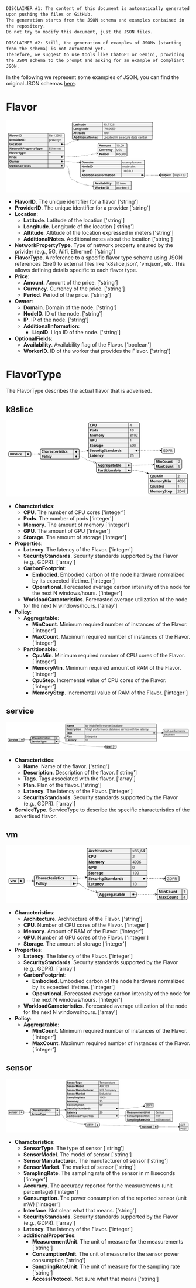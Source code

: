 
```
DISCLAIMER #1: The content of this document is automatically generated upon pushing the files on GitHub. 
The generation starts from the JSON schema and examples contained in the repository. 
Do not try to modify this document, just the JSON files.
```
```
DISCLAIMER #2: Still, the generation of examples of JSONs (starting from the schema) is not automated yet. 
Therefore, we suggest to use tools like ChatGPT or Gemini, providing the JSON schema to the prompt and asking for an example of compliant JSON.
```
In the following we represent some examples of JSON, you can find the original JSON schemas [here](models/schemas).

# Flavor
![0](models/examples/svg/flavor.svg)
- **FlavorID**. The unique identifier for a flavor ['string']
- **ProviderID**. The unique identifier for a provider ['string']
- **Location**:
  - **Latitude**. Latitude of the location ['string']
  - **Longitude**. Longitude of the location ['string']
  - **Altitude**. Altitude of the location expressed in meters ['string']
  - **AdditionalNotes**. Additional notes about the location ['string']
- **NetworkPropertyType**. Type of network property ensured by the privider (e.g., 5G, Wifi, Ethernet) ['string']
- **FlavorType**. A reference to a specific flavor type schema using JSON references ($ref) to external files like 'k8slice.json', 'vm.json', etc. This allows defining details specific to each flavor type.
- **Price**:
  - **Amount**. Amount of the price. ['string']
  - **Currency**. Currency of the price. ['string']
  - **Period**. Period of the price. ['string']
- **Owner**:
  - **Domain**. Domain of the node. ['string']
  - **NodeID**. ID of the node. ['string']
  - **IP**. IP of the node. ['string']
  - **AdditionalInformation**:
    - **LiqoID**. Liqo ID of the node. ['string']
- **OptionalFields**:
  - **Availability**. Availability flag of the Flavor. ['boolean']
  - **WorkerID**. ID of the worker that provides the Flavor. ['string']

# FlavorType
The FlavorType describes the actual flavor that is adverised.

## k8slice
![1](models/examples/svg/flavor-types/k8slice.svg)
- **Characteristics**:
  - **CPU**. The number of CPU cores ['integer']
  - **Pods**. The number of pods ['integer']
  - **Memory**. The amount of memory ['integer']
  - **GPU**. The amount of GPU ['integer']
  - **Storage**. The amount of storage ['integer']
- **Properties**:
  - **Latency**. The latency of the Flavor. ['integer']
  - **SecurityStandards**. Security standards supported by the Flavor (e.g., GDPR). ['array']
  - **CarbonFootprint**:
    - **Embodied**. Embodied carbon of the node hardware normalized by its expected lifetime. ['integer']
    - **Operational**. Forecasted average carbon intensity of the node for the next N windows/hours. ['integer']
  - **WorkloadCaracteristics**. Forecasted average utilization of the node for the next N windows/hours. ['array']
- **Policy**:
  - **Aggregatable**:
    - **MinCount**. Minimum required number of instances of the Flavor. ['integer']
    - **MaxCount**. Maximum required number of instances of the Flavor. ['integer']
  - **Partitionable**:
    - **CpuMin**. Minimum required number of CPU cores of the Flavor. ['integer']
    - **MemoryMin**. Minimum required amount of RAM of the Flavor. ['integer']
    - **CpuStep**. Incremental value of CPU cores of the Flavor. ['integer']
    - **MemoryStep**. Incremental value of RAM of the Flavor. ['integer']

## service
![2](models/examples/svg/flavor-types/service.svg)
- **Characteristics**:
  - **Name**. Name of the flavor. ['string']
  - **Description**. Description of the flavor. ['string']
  - **Tags**. Tags associated with the flavor. ['array']
  - **Plan**. Plan of the flavor. ['string']
  - **Latency**. The latency of the Flavor. ['integer']
  - **SecurityStandards**. Security standards supported by the Flavor (e.g., GDPR). ['array']
- **ServiceType**. ServiceType to describe the specific characteristics of the advertised flavor.

## vm
![3](models/examples/svg/flavor-types/vm.svg)
- **Characteristics**:
  - **Architecture**. Architecture of the Flavor. ['string']
  - **CPU**. Number of CPU cores of the Flavor. ['integer']
  - **Memory**. Amount of RAM of the Flavor. ['integer']
  - **GPU**. Number of GPU cores of the Flavor. ['integer']
  - **Storage**. The amount of storage ['integer']
- **Properties**:
  - **Latency**. The latency of the Flavor. ['integer']
  - **SecurityStandards**. Security standards supported by the Flavor (e.g., GDPR). ['array']
  - **CarbonFootprint**:
    - **Embodied**. Embodied carbon of the node hardware normalized by its expected lifetime. ['integer']
    - **Operational**. Forecasted average carbon intensity of the node for the next N windows/hours. ['integer']
  - **WorkloadCaracteristics**. Forecasted average utilization of the node for the next N windows/hours. ['array']
- **Policy**:
  - **Aggregatable**:
    - **MinCount**. Minimum required number of instances of the Flavor. ['integer']
    - **MaxCount**. Maximum required number of instances of the Flavor. ['integer']

## sensor
![4](models/examples/svg/flavor-types/sensor.svg)
- **Characteristics**:
  - **SensorType**. The type of sensor ['string']
  - **SensorModel**. The model of sensor ['string']
  - **SensorManufacturer**. The manufacturer of sensor ['string']
  - **SensorMarket**. The market of sensor ['string']
  - **SamplingRate**. The sampling rate of the sensor in milliseconds ['integer']
  - **Accuracy**. The accuracy reported for the measurements (unit percentage) ['integer']
  - **Consumption**. The power consumption of the reported sensor (unit mW) ['integer']
  - **Interface**. Not clear what that means. ['string']
  - **SecurityStandards**. Security standards supported by the Flavor (e.g., GDPR). ['array']
  - **Latency**. The latency of the Flavor. ['integer']
  - **additionalProperties**:
    - **MeasurementUnit**. The unit of measure for the measurements ['string']
    - **ConsumptionUnit**. The unit of measure for the sensor power consumption ['string']
    - **SamplingRateUnit**. The unit of measure for the sampling rate ['string']
    - **AccessProtocol**. Not sure what that means ['string']